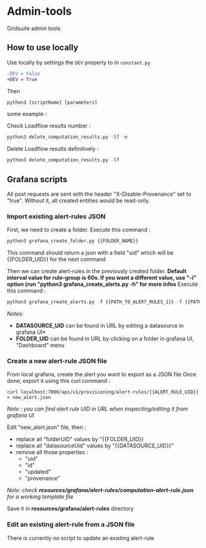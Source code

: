 # Admin-tools
Gridsuite admin tools


## How to use locally
Use locally by settings the `DEV` property to in `constant.py`
```diff
-DEV = False
+DEV = True
```

Then

```py
python3 [scriptName] [parameters]
```

some example :

Check Loadflow results number :
```py
python3 delete_computation_results.py -lf -n
```

Delete Loadflow results definitively :
```py
python3 delete_computation_results.py -lf
```

## Grafana scripts
All post requests are sent with the header "X-Disable-Provenance" set to "true". Without it, all created entities would be read-only.
### Import existing alert-rules JSON
First, we need to create a folder.
Execute this command :
```py
python3 grafana_create_folder.py {{FOLDER_NAME}}
```

This command should return a json with a field "uid" which will be {{FOLDER_UID}} for the next command

Then we can create alert-rules in the previously created folder.
**Default interval value for rule-group is 60s. If you want a different value, use "-i" option (run "python3 grafana_create_alerts.py -h" for more infos**
Execute this command :
```py
python3 grafana_create_alerts.py -f {{PATH_TO_ALERT_RULES_1}} -f {{PATH_TO_ALERT_RULES_2}} -d {{DATASOURCE_UID}} -p {{FOLDER_UID}}
```

*Notes:*
- **DATASOURCE_UID** can be found in URL by editing a datasource in grafana UI*
- **FOLDER_UID** can be found in URL by clicking on a folder in grafana UI, "Dashboard" menu

### Create a new alert-rule JSON file
From local grafana, create the alert you want to export as a JSON file
Once done, export it using this curl command :
```
curl localhost:7000/api/v1/provisioning/alert-rules/{{ALERT_RULE_UID}} > new_alert.json
```
*Note : you can find alert rule UID in URL when inspecting/editing it from grafana UI*

Edit "new_alert.json" file, then :
- replace all "folderUID" values by "{{FOLDER_UID}}
- replace all "datasourceUid" values by "{{DATASOURCE_UID}}"
- remove all those properties :
    - "uid"
    - "id"
    - "updated"
    - "provenance"

*Note: check **resources/grafana/alert-rules/computation-alert-rule.json** for a working template file*

Save it in **resources/grafana/alert-rules** directory

### Edit an existing alert-rule from a JSON file
There is currently no script to update an existing alert-rule
